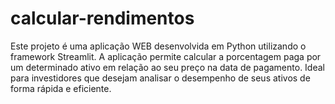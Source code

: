 # calcular-rendimentos
Este projeto é uma aplicação WEB desenvolvida em Python utilizando o framework Streamlit. A aplicação permite calcular a porcentagem paga por um determinado ativo em relação ao seu preço na data de pagamento. Ideal para investidores que desejam analisar o desempenho de seus ativos de forma rápida e eficiente.
